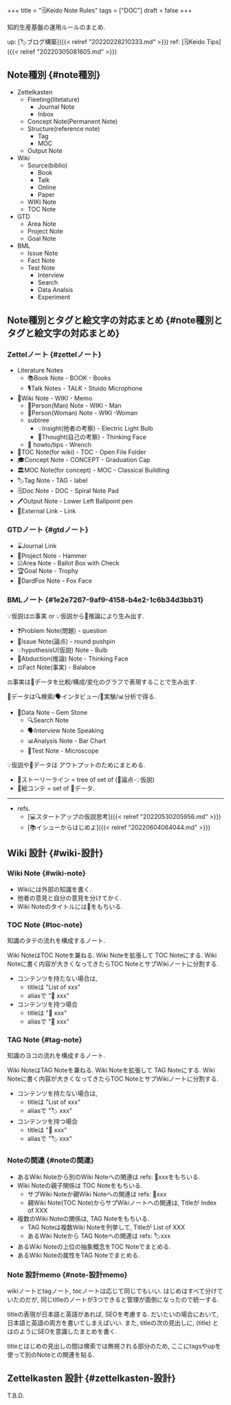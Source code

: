 +++
title = "🗒Keido Note Rules"
tags = ["DOC"]
draft = false
+++

知的生産基盤の運用ルールのまとめ.

up: [🏷ブログ構築]({{< relref "20220228210333.md" >}}) ref: [🗒Keido Tips]({{< relref "20220305081605.md" >}})


## Note種別 {#note種別}

-   Zettelkasten
    -   Fleeting(litetature)
        -   Journal Note
        -   Inbox
    -   Concept Note(Permanent Note)
    -   Structure(reference note)
        -   Tag
        -   MOC
    -   Output Note
-   Wiki
    -   Source(biblio)
        -   Book
        -   Talk
        -   Online
        -   Paper
    -   WIKI Note
    -   TOC Note
-   GTD
    -   Area Note
    -   Project Note
    -   Goal Note
-   BML
    -   Issue Note
    -   Fact Note
    -   Test Note
        -   Interview
        -   Search
        -   Data Analsis
        -   Experiment


## Note種別とタグと絵文字の対応まとめ {#note種別とタグと絵文字の対応まとめ}


### Zettelノート {#zettelノート}

-   Literature Notes
    -   📚Book Note - BOOK - Books
    -   🎙Talk Notes - TALK - Stuido Microphone
-   📝Wiki Note - WIKI - Memo
    -   👨Person(Man) Note - WIKI - Man
    -   👩Person(Woman) Note - WIKI -Woman
    -   subtree
        -   💡Insight(他者の考察) - Electric Light Bulb
        -   🤔Thought(自己の考察) - Thinking Face
    -   🔧 howto/tips - Wrench
-   📂TOC Note(for wiki) - TOC - Open File Folder
-   🎓Concept Note - CONCEPT - Graduation Cap
-   🏛MOC Note(for concept) - MOC - Classical Buildling
-   🏷Tag Note - TAG - label
-   🗒Doc Note - DOC - Spiral Note Pad
-   🖊Output Note - Lower Left Ballpoint pen
-   🔗External Link - Link


### GTDノート {#gtdノート}

-   ⌛Journal Link
-   🔨Project Note - Hammer
-   ☑Area Note - Ballot Box with Check
-   🏆Goal Note - Trophy
-   🦊DardFox Note - Fox Face


### BMLノート {#1e2e7267-9af9-4158-b4e2-1c6b34d3bb31}

💡仮説は⚖事実 or 💡仮説から🤔推論により生み出す.

-   ❓Problem Note(問題) - question
-   📍Issue Note(論点) - round pushpin
-   💡hypothesisU(仮説) Note - Bulb
-   🤔Abduction(推論) Note - Thinking Face
-   ⚖Fact Note(事実) - Balabce

⚖事実は💎データを比較/構成/変化のグラフで表現することで生み出す.

💎データは🔍検索/🗣インタビュー/🔬実験/📊分析で得る.

-   💎Data Note - Gem Stone
    -   🔍Search Note
    -   🗣Interview Note Speaking
    -   📊Analysis Note - Bar Chart
    -   🔬Test Note - Microscope

💡仮説や💎データは アウトプットのためにまとめる.

-   :blue_book:ストーリーライン = tree of set of (📍論点-💡仮説)
-   🎨絵コンテ = set of 💎データ.

---

-   refs.
    -   [💻スタートアップの仮説思考]({{< relref "20220530205956.md" >}})
    -   [📚イシューからはじめよ]({{< relref "20220604064044.md" >}})


## Wiki 設計 {#wiki-設計}


### Wiki Note {#wiki-note}

-   Wikiには外部の知識を書く.
-   他者の意見と自分の意見を分けてかく.
-   Wiki Noteのタイトルには📝をもちいる.


### TOC Note {#toc-note}

知識のタテの流れを構成するノート.

Wiki NoteはTOC Noteを兼ねる. Wiki Noteを拡張して TOC Noteにする.
Wiki Noteに書く内容が大きくなってきたらTOC NoteとサブWikiノートに分割する.

-   コンテンツを持たない場合は,
    -   titleは "List of xxx"
    -   aliasで "📂 xxx"
-   コンテンツを持つ場合
    -   titleは "📝 xxx"
    -   aliasで "📂 xxx"


### TAG Note {#tag-note}

知識のヨコの流れを構成するノート.

Wiki NoteはTAG Noteを兼ねる. Wiki Noteを拡張して TAG Noteにする.
Wiki Noteに書く内容が大きくなってきたらTOC NoteとサブWikiノートに分割する.

-   コンテンツを持たない場合は,
    -   titleは "List of xxx"
    -   aliasで "🏷 xxx"
-   コンテンツを持つ場合
    -   titleは "📝 xxx"
    -   aliasで "🏷 xxx"


### Noteの関連 {#noteの関連}

-   あるWiki Noteから別のWiki Noteへの関連は refs: 📝xxxをもちいる.
-   Wiki Noteの親子関係は TOC Noteをもちいる.
    -   サブWiki Noteか親Wiki Noteへの関連は refs: 📁xxx
    -   親Wiki Note(TOC Note)からサブWikiノートへの関連は, Titleが Index of XXX
-   複数のWiki Noteの関係は, TAG Noteをもちいる.
    -   TAG Noteは複数Wiki Noteを列挙して, Titleが List of XXX
    -   あるWiki Noteから TAG Noteへの関連は  refs: 🏷xxx
-   あるWiki Noteの上位の抽象概念をTOC Noteでまとめる.
-   あるWiki Noteの属性をTAG Noteでまとめる.


### Note 設計memo {#note-設計memo}

wikiノートとtagノート, tocノートは応じて同じでもいい. はじめはすべて分けていたのだが, 同じtitleのノートが3つできると管理が面倒になったので統一する.

titleの表現が日本語と英語があれば, SEOを考慮する. だいたいの場合において, 日本語と英語の両方を書いてしまえばいい. また, titleの次の見出しに, (title) とはのようにSEOを意識したまとめを書く.

titleとはじめの見出しの間は検索では無視される部分のため, ここにtagsやupを使って別のNoteとの関連を貼る.


## Zettelkasten 設計 {#zettelkasten-設計}

T.B.D.
